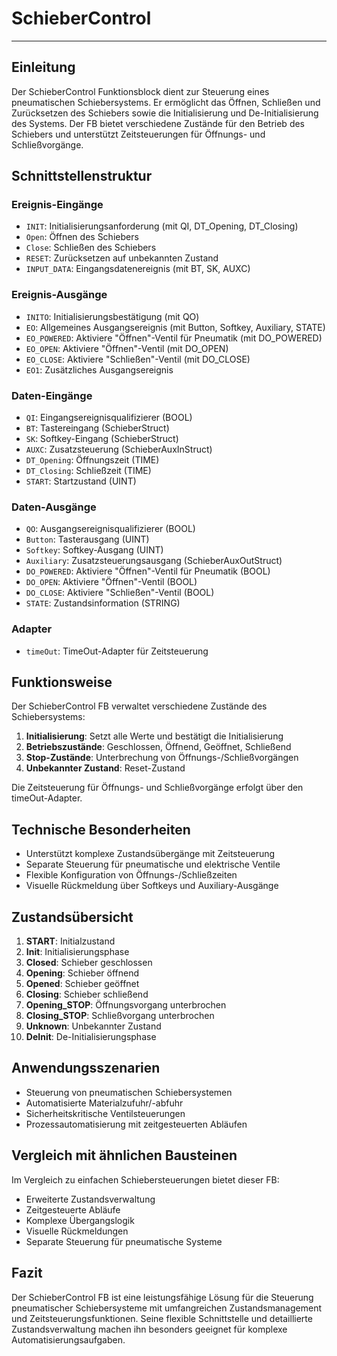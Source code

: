 # SchieberControl

* * * * * * * * * *
## Einleitung
Der SchieberControl Funktionsblock dient zur Steuerung eines pneumatischen Schiebersystems. Er ermöglicht das Öffnen, Schließen und Zurücksetzen des Schiebers sowie die Initialisierung und De-Initialisierung des Systems. Der FB bietet verschiedene Zustände für den Betrieb des Schiebers und unterstützt Zeitsteuerungen für Öffnungs- und Schließvorgänge.

## Schnittstellenstruktur

### **Ereignis-Eingänge**
- `INIT`: Initialisierungsanforderung (mit QI, DT_Opening, DT_Closing)
- `Open`: Öffnen des Schiebers
- `Close`: Schließen des Schiebers
- `RESET`: Zurücksetzen auf unbekannten Zustand
- `INPUT_DATA`: Eingangsdatenereignis (mit BT, SK, AUXC)

### **Ereignis-Ausgänge**
- `INITO`: Initialisierungsbestätigung (mit QO)
- `EO`: Allgemeines Ausgangsereignis (mit Button, Softkey, Auxiliary, STATE)
- `EO_POWERED`: Aktiviere "Öffnen"-Ventil für Pneumatik (mit DO_POWERED)
- `EO_OPEN`: Aktiviere "Öffnen"-Ventil (mit DO_OPEN)
- `EO_CLOSE`: Aktiviere "Schließen"-Ventil (mit DO_CLOSE)
- `EO1`: Zusätzliches Ausgangsereignis

### **Daten-Eingänge**
- `QI`: Eingangsereignisqualifizierer (BOOL)
- `BT`: Tastereingang (SchieberStruct)
- `SK`: Softkey-Eingang (SchieberStruct)
- `AUXC`: Zusatzsteuerung (SchieberAuxInStruct)
- `DT_Opening`: Öffnungszeit (TIME)
- `DT_Closing`: Schließzeit (TIME)
- `START`: Startzustand (UINT)

### **Daten-Ausgänge**
- `QO`: Ausgangsereignisqualifizierer (BOOL)
- `Button`: Tasterausgang (UINT)
- `Softkey`: Softkey-Ausgang (UINT)
- `Auxiliary`: Zusatzsteuerungsausgang (SchieberAuxOutStruct)
- `DO_POWERED`: Aktiviere "Öffnen"-Ventil für Pneumatik (BOOL)
- `DO_OPEN`: Aktiviere "Öffnen"-Ventil (BOOL)
- `DO_CLOSE`: Aktiviere "Schließen"-Ventil (BOOL)
- `STATE`: Zustandsinformation (STRING)

### **Adapter**
- `timeOut`: TimeOut-Adapter für Zeitsteuerung

## Funktionsweise
Der SchieberControl FB verwaltet verschiedene Zustände des Schiebersystems:
1. **Initialisierung**: Setzt alle Werte und bestätigt die Initialisierung
2. **Betriebszustände**: Geschlossen, Öffnend, Geöffnet, Schließend
3. **Stop-Zustände**: Unterbrechung von Öffnungs-/Schließvorgängen
4. **Unbekannter Zustand**: Reset-Zustand

Die Zeitsteuerung für Öffnungs- und Schließvorgänge erfolgt über den timeOut-Adapter.

## Technische Besonderheiten
- Unterstützt komplexe Zustandsübergänge mit Zeitsteuerung
- Separate Steuerung für pneumatische und elektrische Ventile
- Flexible Konfiguration von Öffnungs-/Schließzeiten
- Visuelle Rückmeldung über Softkeys und Auxiliary-Ausgänge

## Zustandsübersicht
1. **START**: Initialzustand
2. **Init**: Initialisierungsphase
3. **Closed**: Schieber geschlossen
4. **Opening**: Schieber öffnend
5. **Opened**: Schieber geöffnet
6. **Closing**: Schieber schließend
7. **Opening_STOP**: Öffnungsvorgang unterbrochen
8. **Closing_STOP**: Schließvorgang unterbrochen
9. **Unknown**: Unbekannter Zustand
10. **DeInit**: De-Initialisierungsphase

## Anwendungsszenarien
- Steuerung von pneumatischen Schiebersystemen
- Automatisierte Materialzufuhr/-abfuhr
- Sicherheitskritische Ventilsteuerungen
- Prozessautomatisierung mit zeitgesteuerten Abläufen

## Vergleich mit ähnlichen Bausteinen
Im Vergleich zu einfachen Schiebersteuerungen bietet dieser FB:
- Erweiterte Zustandsverwaltung
- Zeitgesteuerte Abläufe
- Komplexe Übergangslogik
- Visuelle Rückmeldungen
- Separate Steuerung für pneumatische Systeme

## Fazit
Der SchieberControl FB ist eine leistungsfähige Lösung für die Steuerung pneumatischer Schiebersysteme mit umfangreichen Zustandsmanagement und Zeitsteuerungsfunktionen. Seine flexible Schnittstelle und detaillierte Zustandsverwaltung machen ihn besonders geeignet für komplexe Automatisierungsaufgaben.